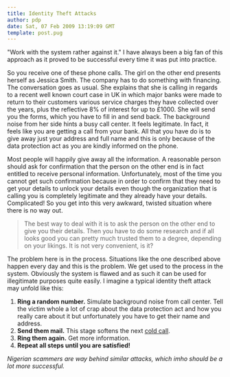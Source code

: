 ```yaml
---
title: Identity Theft Attacks
author: pdp
date: Sat, 07 Feb 2009 13:19:09 GMT
template: post.pug
---
```


"Work with the system rather against it." I have always been a big fan of this approach as it proved to be successful every time it was put into practice.

So you receive one of these phone calls. The girl on the other end presents herself as Jessica Smith. The company has to do something with financing. The conversation goes as usual. She explains that she is calling in regards to a recent well known court case in UK in which major banks were made to return to their customers various service charges they have collected over the years, plus the reflective 8% of interest for up to £1000. She will send you the forms, which you have to fill in and send back. The background noise from her side hints a busy call center. It feels legitimate. In fact, it feels like you are getting a call from your bank. All that you have do is to give away just your address and full name and this is only because of the data protection act as you are kindly informed on the phone.

Most people will happily give away all the information. A reasonable person should ask for confirmation that the person on the other end is in fact entitled to receive personal information. Unfortunately, most of the time you cannot get such confirmation because in order to confirm that they need to get your details to unlock your details even though the organization that is calling you is completely legitimate and they already have your details. Complicated! So you get into this very awkward, twisted situation where there is no way out.

> The best way to deal with it is to ask the person on the other end to give you their details. Then you have to do some research and if all looks good you can pretty much trusted them to a degree, depending on your likings. It is not very convenient, is it?

The problem here is in the process. Situations like the one described above happen every day and this is the problem. We get used to the process in the system. Obviously the system is flawed and as such it can be used for illegitimate purposes quite easily. I imagine a typical identity theft attack may unfold like this:

1. **Ring a random number.** Simulate background noise from call center. Tell the victim whole a lot of crap about the data protection act and how you really care about it but unfortunately you have to get their name and address.
2. **Send them mail.** This stage softens the next [cold call](http://en.wikipedia.org/wiki/Cold_calling).
3. **Ring them again.** Get more information.
4. **Repeat all steps until you are satisfied!**

_Nigerian scammers are way behind similar attacks, which imho should be a lot more successful._
